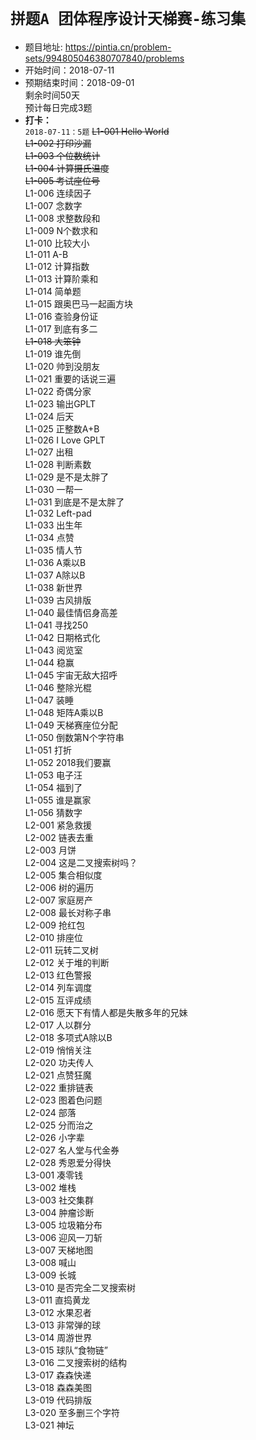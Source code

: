# `拼题A 团体程序设计天梯赛-练习集`
* 题目地址: https://pintia.cn/problem-sets/994805046380707840/problems
* 开始时间：2018-07-11
* 预期结束时间：2018-09-01  
  剩余时间50天  
  预计每日完成3题  
* **打卡：**  
  `2018-07-11：5题`
~~L1-001	Hello World~~   
~~L1-002	打印沙漏~~  
~~L1-003	个位数统计~~  
~~L1-004	计算摄氏温度~~  
~~L1-005	考试座位号~~  
L1-006	连续因子  
L1-007	念数字  
L1-008	求整数段和  
L1-009	N个数求和  
L1-010	比较大小  
L1-011	A-B  
L1-012	计算指数  
L1-013	计算阶乘和  
L1-014	简单题  
L1-015	跟奥巴马一起画方块  
L1-016	查验身份证  
L1-017	到底有多二  
~~L1-018	大笨钟~~  
L1-019	谁先倒   
L1-020	帅到没朋友  
L1-021	重要的话说三遍  
L1-022	奇偶分家  
L1-023	输出GPLT  
L1-024	后天  
L1-025	正整数A+B  
L1-026	I Love GPLT  
L1-027	出租  
L1-028	判断素数  
L1-029	是不是太胖了  
L1-030	一帮一  
L1-031	到底是不是太胖了  
L1-032	Left-pad  
L1-033	出生年  
L1-034	点赞  
L1-035	情人节  
L1-036	A乘以B  
L1-037	A除以B  
L1-038	新世界  
L1-039	古风排版  
L1-040	最佳情侣身高差  
L1-041	寻找250  
L1-042	日期格式化  
L1-043	阅览室  
L1-044	稳赢  
L1-045	宇宙无敌大招呼  
L1-046	整除光棍  
L1-047	装睡  
L1-048	矩阵A乘以B  
L1-049	天梯赛座位分配  
L1-050	倒数第N个字符串  
L1-051	打折  
L1-052	2018我们要赢  
L1-053	电子汪  
L1-054	福到了  
L1-055	谁是赢家  
L1-056	猜数字  
L2-001	紧急救援  
L2-002	链表去重  
L2-003	月饼  
L2-004	这是二叉搜索树吗？  
L2-005	集合相似度  
L2-006	树的遍历  
L2-007	家庭房产  
L2-008	最长对称子串  
L2-009	抢红包  
L2-010	排座位  
L2-011	玩转二叉树  
L2-012	关于堆的判断  
L2-013	红色警报  
L2-014	列车调度  
L2-015	互评成绩  
L2-016	愿天下有情人都是失散多年的兄妹  
L2-017	人以群分  
L2-018	多项式A除以B  
L2-019	悄悄关注  
L2-020	功夫传人  
L2-021	点赞狂魔  
L2-022	重排链表  
L2-023	图着色问题  
L2-024	部落  
L2-025	分而治之  
L2-026	小字辈  
L2-027	名人堂与代金券  
L2-028	秀恩爱分得快  
L3-001	凑零钱  
L3-002	堆栈  
L3-003	社交集群  
L3-004	肿瘤诊断  
L3-005	垃圾箱分布  
L3-006	迎风一刀斩  
L3-007	天梯地图  
L3-008	喊山  
L3-009	长城  
L3-010	是否完全二叉搜索树  
L3-011	直捣黄龙  
L3-012	水果忍者  
L3-013	非常弹的球  
L3-014	周游世界  
L3-015	球队“食物链”  
L3-016	二叉搜索树的结构  
L3-017	森森快递  
L3-018	森森美图  
L3-019	代码排版  
L3-020	至多删三个字符  
L3-021	神坛  
